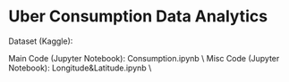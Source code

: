 # Uber Consumption Data Analytics

Dataset (Kaggle): 

Main Code (Jupyter Notebook): Consumption.ipynb \\
Misc Code (Jupyter Notebook): Longitude&Latitude.ipynb \\
